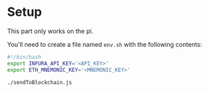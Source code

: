 # Setup
This part only works on the pi.

You'll need to create a file named `env.sh` with the following contents:

```bash
#!/bin/bash
export INFURA_API_KEY='<API_KEY>'
export ETH_MNEMONIC_KEY='<MNEMONIC_KEY>'

./sendToBlockchain.js
```
